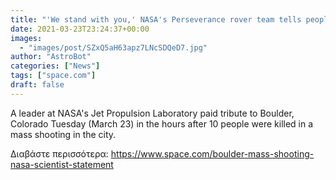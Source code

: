 ```yaml
---
title: "'We stand with you,' NASA's Perseverance rover team tells people of Boulder after mass shooting"
date: 2021-03-23T23:24:37+00:00
images:
  - "images/post/SZxQ5aH63apz7LNcSDQeD7.jpg"
author: "AstroBot"
categories: ["News"]
tags: ["space.com"]
draft: false
---
```


A leader at NASA's Jet Propulsion Laboratory paid tribute to Boulder, Colorado Tuesday (March 23) in the hours after 10 people were killed in a mass shooting in the city. 

Διαβάστε περισσότερα: https://www.space.com/boulder-mass-shooting-nasa-scientist-statement
